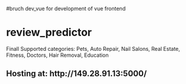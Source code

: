 #bruch dev_vue for development of vue frontend
# review_predictor
Finall Supported categories:
Pets, Auto Repair, Nail Salons, Real Estate, Fitness, Doctors, Hair Removal, Education


<h2>Hosting at: http://149.28.91.13:5000/ </h2>
